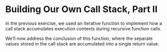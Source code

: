 # Building Our Own Call Stack, Part II

In the previous exercise, we used an iterative function to implement how a call stack accumulates execution contexts during recursive function calls.

We’ll now address the conclusion of this function, where the separate values stored in the call stack are accumulated into a single return value.
